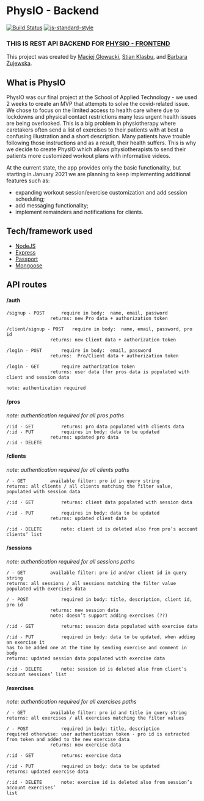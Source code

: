 # PhysIO - Backend
[![Build Status](https://travis-ci.com/travis-ci/travis-web.svg?branch=master)](https://travis-ci.com/travis-ci/travis-web)
[![js-standard-style](https://img.shields.io/badge/code%20style-standard-brightgreen.svg?style=flat)](https://github.com/feross/standard)

### THIS IS REST API BACKEND FOR [PHYSIO - FRONTEND](https://github.com/b-zuj/physio-frontend)

This project was created by [Maciej Glowacki](https://github.com/MaciejGL), [Stian Klasbu](https://github.com/mountwebs), and [Barbara Zujewska](https://github.com/b-zuj).

## What is PhysIO
PhysIO was our final project at the School of Applied Technology - we used 2 weeks to create an MVP that attempts to solve the covid-related issue. We chose to focus on the limited access to health care where due to lockdowns and physical contact restrictions many less urgent health issues are being overlooked. This is a big problem in physiotherapy where caretakers often send a list of exercises to their patients with at best a confusing illustration and a short description. Many patients have trouble following those instructions and as a result, their health suffers. This is why we decide to create PhysIO which allows physiotherapists to send their patients more customized workout plans with informative videos. 

At the current state, the app provides only the basic functionality, but starting in January 2021 we are planning to keep implementing additional features such as:
- expanding workout session/exercise customization and add session scheduling;
- add messaging functionality;
- implement remainders and notifications for clients.

## Tech/framework used
- [NodeJS](https://nodejs.org/en/)
- [Express](https://expressjs.com/)
- [Passport](http://www.passportjs.org/)
- [Mongoose](https://mongoosejs.com/)




## API routes

#### /auth

```
/signup - POST		require in body:  name, email, password
				returns: new Pro data + authorization token
        
/client/signup - POST	require in body:  name, email, password, pro id
				returns: new Client data + authorization token
        
/login - POST		require in body:  email, password
				returns:  Pro/Client data + authorization token
        
/login - GET		require authorization token
				returns: user data (for pros data is populated with client and session data

note: authentication required
```

	
#### /pros				
<i>note: authentication required for all pros paths</i>
```
/:id - GET			returns: pro data populated with clients data
/:id - PUT			requires in body: data to be updated
				returns: updated pro data
/:id - DELETE
```
#### /clients			
<i>note: authentication required for all clients paths</i>
```
/ - GET			available filter: pro id in query string
returns: all clients / all clients matching the filter value, populated with session data

/:id - GET			returns: client data populated with session data

/:id - PUT			requires in body: data to be updated
				returns: updated client data
        
/:id - DELETE		note: client id is deleted also from pro’s account clients’ list
```
#### /sessions			
<i> note: authentication required for all sessions paths</i>
```
/ - GET			available filter: pro id and/or client id in query string
returns: all sessions / all sessions matching the filter value populated with exercises data

/ - POST			required in body: title, description, client id, pro id
				returns: new session data
				note: doesn’t support adding exercises (??)
        
/:id - GET			returns: session data populated with exercise data

/:id - PUT			required in body: data to be updated, when adding an exercise it 
has to be added one at the time by sending exercise and comment in body
returns: updated session data populated with exercise data

/:id - DELETE		note: session id is deleted also from client’s account sessions’ list
```
#### /exercises			
<i>note: authentication required for all exercises paths</i>
```
/ - GET			available filter: pro id and title in query string
returns: all exercises / all exercises matching the filter values

/ - POST			required in body: title, description
required otherwise: user authentication token - pro id is extracted from token and added to the new exercise data 
				returns: new exercise data
        
/:id - GET			returns: exercise data

/:id - PUT			required in body: data to be updated
returns: updated exercise data

/:id - DELETE		note: exercise id is deleted also from session’s account exercises’
list
```

